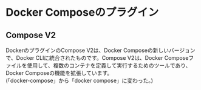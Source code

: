 # Docker Composeのプラグイン

## Compose V2
DockerのプラグインのCompose V2は、Docker Composeの新しいバージョンで、Docker CLIに統合されたものです。Compose V2は、Docker Composeファイルを使用して、複数のコンテナを定義して実行するためのツールであり、Docker Composeの機能を拡張しています。<br>
(「docker-compose」から「docker compose」に変わった。)
